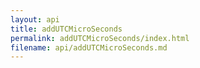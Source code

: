 ```yaml
---
layout: api
title: addUTCMicroSeconds
permalink: addUTCMicroSeconds/index.html
filename: api/addUTCMicroSeconds.md
---
```

